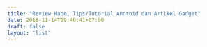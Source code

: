 ```yaml
---
title: "Review Hape, Tips/Tutorial Android dan Artikel Gadget"
date: 2018-11-14T09:40:41+07:00
draft: false
layout: "list"
---
```


